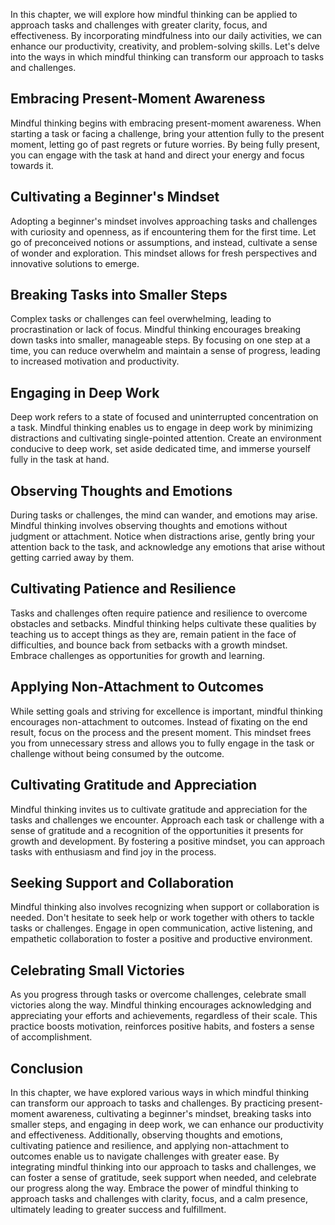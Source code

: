 
In this chapter, we will explore how mindful thinking can be applied to approach tasks and challenges with greater clarity, focus, and effectiveness. By incorporating mindfulness into our daily activities, we can enhance our productivity, creativity, and problem-solving skills. Let's delve into the ways in which mindful thinking can transform our approach to tasks and challenges.

Embracing Present-Moment Awareness
----------------------------------

Mindful thinking begins with embracing present-moment awareness. When starting a task or facing a challenge, bring your attention fully to the present moment, letting go of past regrets or future worries. By being fully present, you can engage with the task at hand and direct your energy and focus towards it.

Cultivating a Beginner's Mindset
--------------------------------

Adopting a beginner's mindset involves approaching tasks and challenges with curiosity and openness, as if encountering them for the first time. Let go of preconceived notions or assumptions, and instead, cultivate a sense of wonder and exploration. This mindset allows for fresh perspectives and innovative solutions to emerge.

Breaking Tasks into Smaller Steps
---------------------------------

Complex tasks or challenges can feel overwhelming, leading to procrastination or lack of focus. Mindful thinking encourages breaking down tasks into smaller, manageable steps. By focusing on one step at a time, you can reduce overwhelm and maintain a sense of progress, leading to increased motivation and productivity.

Engaging in Deep Work
---------------------

Deep work refers to a state of focused and uninterrupted concentration on a task. Mindful thinking enables us to engage in deep work by minimizing distractions and cultivating single-pointed attention. Create an environment conducive to deep work, set aside dedicated time, and immerse yourself fully in the task at hand.

Observing Thoughts and Emotions
-------------------------------

During tasks or challenges, the mind can wander, and emotions may arise. Mindful thinking involves observing thoughts and emotions without judgment or attachment. Notice when distractions arise, gently bring your attention back to the task, and acknowledge any emotions that arise without getting carried away by them.

Cultivating Patience and Resilience
-----------------------------------

Tasks and challenges often require patience and resilience to overcome obstacles and setbacks. Mindful thinking helps cultivate these qualities by teaching us to accept things as they are, remain patient in the face of difficulties, and bounce back from setbacks with a growth mindset. Embrace challenges as opportunities for growth and learning.

Applying Non-Attachment to Outcomes
-----------------------------------

While setting goals and striving for excellence is important, mindful thinking encourages non-attachment to outcomes. Instead of fixating on the end result, focus on the process and the present moment. This mindset frees you from unnecessary stress and allows you to fully engage in the task or challenge without being consumed by the outcome.

Cultivating Gratitude and Appreciation
--------------------------------------

Mindful thinking invites us to cultivate gratitude and appreciation for the tasks and challenges we encounter. Approach each task or challenge with a sense of gratitude and a recognition of the opportunities it presents for growth and development. By fostering a positive mindset, you can approach tasks with enthusiasm and find joy in the process.

Seeking Support and Collaboration
---------------------------------

Mindful thinking also involves recognizing when support or collaboration is needed. Don't hesitate to seek help or work together with others to tackle tasks or challenges. Engage in open communication, active listening, and empathetic collaboration to foster a positive and productive environment.

Celebrating Small Victories
---------------------------

As you progress through tasks or overcome challenges, celebrate small victories along the way. Mindful thinking encourages acknowledging and appreciating your efforts and achievements, regardless of their scale. This practice boosts motivation, reinforces positive habits, and fosters a sense of accomplishment.

Conclusion
----------

In this chapter, we have explored various ways in which mindful thinking can transform our approach to tasks and challenges. By practicing present-moment awareness, cultivating a beginner's mindset, breaking tasks into smaller steps, and engaging in deep work, we can enhance our productivity and effectiveness. Additionally, observing thoughts and emotions, cultivating patience and resilience, and applying non-attachment to outcomes enable us to navigate challenges with greater ease. By integrating mindful thinking into our approach to tasks and challenges, we can foster a sense of gratitude, seek support when needed, and celebrate our progress along the way. Embrace the power of mindful thinking to approach tasks and challenges with clarity, focus, and a calm presence, ultimately leading to greater success and fulfillment.
